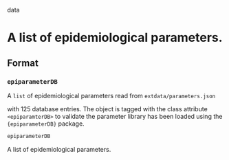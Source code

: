 data

# A list of epidemiological parameters.

## Format

### `epiparameterDB`

A `list` of epidemiological parameters read from `extdata/parameters.json`

with 125 database entries. The object is tagged with the class attribute `<epiparamterDB>` to validate the parameter library has been loaded using the `{epiparameterDB}` package.

```r
epiparameterDB
```

A list of epidemiological parameters.
